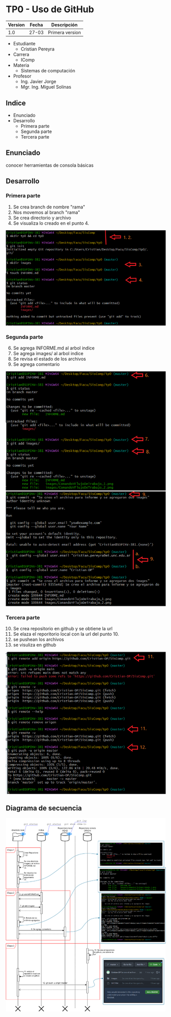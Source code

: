 # TP0 - Uso de GitHub

| Version  | Fecha   | Descripción     |
| -------- | ------- | --------------- |
| 1.0      | 27-03   | Primera version |

- Estudiante
  - Cristian Pereyra
- Carrera
  - IComp
- Materia
  - Sistemas de computación
- Profesor
  - Ing. Javier Jorge
  - Mgr. Ing. Miguel Solinas

## Indice
- Enunciado
- Desarrollo
  - Primera parte
  - Segunda parte
  - Tercera parte

## Enunciado
conocer herramientas de consola básicas

## Desarrollo

### Primera parte

1. Se crea branch de nombre "rama"
2. Nos movemos al branch "rama"
3. Se crea directorio y archivo
4. Se visualiza lo creado en el punto 4.

![Comandos y flujo de trabajo 1.](images/ComandoYFlujoDeTrabajo_1.png)

### Segunda parte

6. Se agrega INFORME.md al arbol indice
7. Se agrega images/ al arbol indice
8. Se revisa el estado de los archivos
9. Se agrega comentario

![Comandos y flujo de trabajo 2.](images/ComandoYFlujoDeTrabajo_2.png)
![Comandos y flujo de trabajo 2.](images/ComandoYFlujoDeTrabajo_2_1.png)

### Tercera parte

10.  Se crea repositorio en github y se obtiene la url
11.  Se elaza el reporitorio local con la url del punto 10.
12.  se pushean los archivos
13.  se visuliza en github  

![Comandos y flujo de trabajo 3.](images/ComandoYFlujoDeTrabajo_3.png)

## Diagrama de secuencia
![Diagrama de secuencia](images/DiagramaSecuencia.png)
